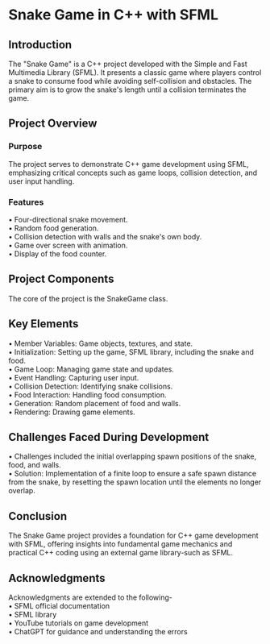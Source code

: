 <h1>Snake Game in C++ with SFML</h1>

<h2>Introduction</h2>
The "Snake Game" is a C++ project developed with the Simple and Fast
Multimedia Library (SFML). It presents a classic game where players control a
snake to consume food while avoiding self-collision and obstacles. The primary
aim is to grow the snake's length until a collision terminates the game.

<h2>Project Overview</h2>
<h3>Purpose</h3>
The project serves to demonstrate C++ game development using SFML,
emphasizing critical concepts such as game loops, collision detection, and user
input handling.

<h3>Features</h3>
• Four-directional snake movement.<br>
• Random food generation.<br>
• Collision detection with walls and the snake's own body.<br>
• Game over screen with animation.<br>
• Display of the food counter.

<h2>Project Components</h2>
The core of the project is the SnakeGame class.

<h2>Key Elements</h2>

• Member Variables: Game objects, textures, and state.<br>
• Initialization: Setting up the game, SFML library, including the snake and
food.<br>
• Game Loop: Managing game state and updates.<br>
• Event Handling: Capturing user input.<br>
• Collision Detection: Identifying snake collisions.<br>
• Food Interaction: Handling food consumption.<br>
• Generation: Random placement of food and walls.<br>
• Rendering: Drawing game elements.

<h2>Challenges Faced During Development</h2>
• Challenges included the initial overlapping spawn positions of the snake,
food, and walls.<br>
• Solution: Implementation of a finite loop to ensure a safe spawn
distance from the snake, by resetting the spawn location until the
elements no longer overlap.

<h2>Conclusion</h2>
The Snake Game project provides a foundation for C++ game development
with SFML, offering insights into fundamental game mechanics and practical
C++ coding using an external game library-such as SFML.

<h2>Acknowledgments</h2>
Acknowledgments are extended to the following-<br>
• SFML official documentation<br>
• SFML library<br>
• YouTube tutorials on game development<br>
• ChatGPT for guidance and understanding the errors
